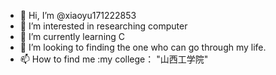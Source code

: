 - 👋 Hi, I’m @xiaoyu171222853
- 👀 I’m interested in researching computer
- 🌱 I’m currently learning C
- 💞️ I’m looking to   finding the one who can go through my life.
- 📫 How to find me :my college： "山西工学院"

<!---
xiaoyu171222853/xiaoyu171222853 is a ✨ special ✨ repository because its `README.md` (this file) appears on your GitHub profile.
You can click the Preview link to take a look at your changes.
--->
